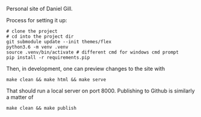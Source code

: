 Personal site of Daniel Gill.

Process for setting it up:

    # clone the project
    # cd into the project dir
    git submodule update --init themes/flex
    python3.6 -m venv .venv 
    source .venv/bin/activate # different cmd for windows cmd prompt
    pip install -r requirements.pip

Then, in development, one can preview changes to the site with

    make clean && make html && make serve

That should run a local server on port 8000. Publishing to Github is similarly a matter of

    make clean && make publish
